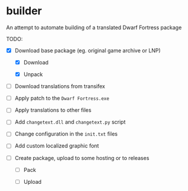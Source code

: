 # builder

An attempt to automate building of a translated Dwarf Fortress package

TODO:

- [x] Download base package (eg. original game archive or LNP)

  - [x] Download

  - [x] Unpack

- [ ] Download translations from transifex

- [ ] Apply patch to the `Dwarf Fortress.exe`

- [ ] Apply translations to other files

- [ ] Add `changetext.dll` and `changetext.py` script

- [ ] Change configuration in the `init.txt` files

- [ ] Add custom localized graphic font

- [ ] Create package, upload to some hosting or to releases

  - [ ] Pack

  - [ ] Upload
